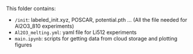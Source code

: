 This folder contains:

- ```/init```: labeled_init.xyz, POSCAR, potential.pth ... (All the file needed for Al2O3_810 experiments)
- ```Al2O3_melting.yml```: yaml file for Li512 experiments
- ```main.ipynb```: scripts for getting data from cloud storage and plotting figures